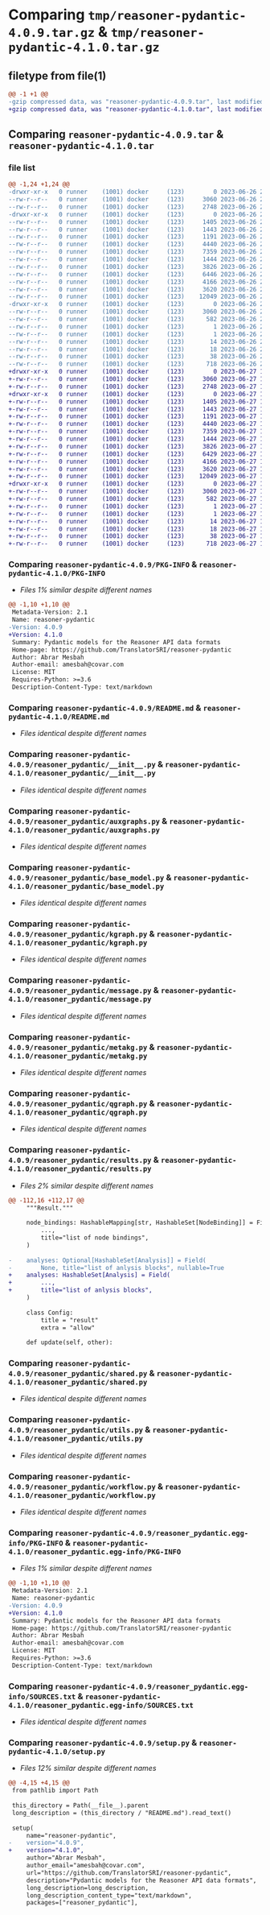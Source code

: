 # Comparing `tmp/reasoner-pydantic-4.0.9.tar.gz` & `tmp/reasoner-pydantic-4.1.0.tar.gz`

## filetype from file(1)

```diff
@@ -1 +1 @@
-gzip compressed data, was "reasoner-pydantic-4.0.9.tar", last modified: Mon Jun 26 20:28:03 2023, max compression
+gzip compressed data, was "reasoner-pydantic-4.1.0.tar", last modified: Tue Jun 27 17:32:28 2023, max compression
```

## Comparing `reasoner-pydantic-4.0.9.tar` & `reasoner-pydantic-4.1.0.tar`

### file list

```diff
@@ -1,24 +1,24 @@
-drwxr-xr-x   0 runner    (1001) docker     (123)        0 2023-06-26 20:28:03.586345 reasoner-pydantic-4.0.9/
--rw-r--r--   0 runner    (1001) docker     (123)     3060 2023-06-26 20:28:03.586345 reasoner-pydantic-4.0.9/PKG-INFO
--rw-r--r--   0 runner    (1001) docker     (123)     2748 2023-06-26 20:27:57.000000 reasoner-pydantic-4.0.9/README.md
-drwxr-xr-x   0 runner    (1001) docker     (123)        0 2023-06-26 20:28:03.582345 reasoner-pydantic-4.0.9/reasoner_pydantic/
--rw-r--r--   0 runner    (1001) docker     (123)     1405 2023-06-26 20:27:57.000000 reasoner-pydantic-4.0.9/reasoner_pydantic/__init__.py
--rw-r--r--   0 runner    (1001) docker     (123)     1443 2023-06-26 20:27:57.000000 reasoner-pydantic-4.0.9/reasoner_pydantic/auxgraphs.py
--rw-r--r--   0 runner    (1001) docker     (123)     1191 2023-06-26 20:27:57.000000 reasoner-pydantic-4.0.9/reasoner_pydantic/base_model.py
--rw-r--r--   0 runner    (1001) docker     (123)     4440 2023-06-26 20:27:57.000000 reasoner-pydantic-4.0.9/reasoner_pydantic/kgraph.py
--rw-r--r--   0 runner    (1001) docker     (123)     7359 2023-06-26 20:27:57.000000 reasoner-pydantic-4.0.9/reasoner_pydantic/message.py
--rw-r--r--   0 runner    (1001) docker     (123)     1444 2023-06-26 20:27:57.000000 reasoner-pydantic-4.0.9/reasoner_pydantic/metakg.py
--rw-r--r--   0 runner    (1001) docker     (123)     3826 2023-06-26 20:27:57.000000 reasoner-pydantic-4.0.9/reasoner_pydantic/qgraph.py
--rw-r--r--   0 runner    (1001) docker     (123)     6446 2023-06-26 20:27:57.000000 reasoner-pydantic-4.0.9/reasoner_pydantic/results.py
--rw-r--r--   0 runner    (1001) docker     (123)     4166 2023-06-26 20:27:57.000000 reasoner-pydantic-4.0.9/reasoner_pydantic/shared.py
--rw-r--r--   0 runner    (1001) docker     (123)     3620 2023-06-26 20:27:57.000000 reasoner-pydantic-4.0.9/reasoner_pydantic/utils.py
--rw-r--r--   0 runner    (1001) docker     (123)    12049 2023-06-26 20:27:57.000000 reasoner-pydantic-4.0.9/reasoner_pydantic/workflow.py
-drwxr-xr-x   0 runner    (1001) docker     (123)        0 2023-06-26 20:28:03.582345 reasoner-pydantic-4.0.9/reasoner_pydantic.egg-info/
--rw-r--r--   0 runner    (1001) docker     (123)     3060 2023-06-26 20:28:03.000000 reasoner-pydantic-4.0.9/reasoner_pydantic.egg-info/PKG-INFO
--rw-r--r--   0 runner    (1001) docker     (123)      582 2023-06-26 20:28:03.000000 reasoner-pydantic-4.0.9/reasoner_pydantic.egg-info/SOURCES.txt
--rw-r--r--   0 runner    (1001) docker     (123)        1 2023-06-26 20:28:03.000000 reasoner-pydantic-4.0.9/reasoner_pydantic.egg-info/dependency_links.txt
--rw-r--r--   0 runner    (1001) docker     (123)        1 2023-06-26 20:28:03.000000 reasoner-pydantic-4.0.9/reasoner_pydantic.egg-info/not-zip-safe
--rw-r--r--   0 runner    (1001) docker     (123)       14 2023-06-26 20:28:03.000000 reasoner-pydantic-4.0.9/reasoner_pydantic.egg-info/requires.txt
--rw-r--r--   0 runner    (1001) docker     (123)       18 2023-06-26 20:28:03.000000 reasoner-pydantic-4.0.9/reasoner_pydantic.egg-info/top_level.txt
--rw-r--r--   0 runner    (1001) docker     (123)       38 2023-06-26 20:28:03.586345 reasoner-pydantic-4.0.9/setup.cfg
--rw-r--r--   0 runner    (1001) docker     (123)      718 2023-06-26 20:27:57.000000 reasoner-pydantic-4.0.9/setup.py
+drwxr-xr-x   0 runner    (1001) docker     (123)        0 2023-06-27 17:32:28.879103 reasoner-pydantic-4.1.0/
+-rw-r--r--   0 runner    (1001) docker     (123)     3060 2023-06-27 17:32:28.879103 reasoner-pydantic-4.1.0/PKG-INFO
+-rw-r--r--   0 runner    (1001) docker     (123)     2748 2023-06-27 17:32:22.000000 reasoner-pydantic-4.1.0/README.md
+drwxr-xr-x   0 runner    (1001) docker     (123)        0 2023-06-27 17:32:28.879103 reasoner-pydantic-4.1.0/reasoner_pydantic/
+-rw-r--r--   0 runner    (1001) docker     (123)     1405 2023-06-27 17:32:22.000000 reasoner-pydantic-4.1.0/reasoner_pydantic/__init__.py
+-rw-r--r--   0 runner    (1001) docker     (123)     1443 2023-06-27 17:32:22.000000 reasoner-pydantic-4.1.0/reasoner_pydantic/auxgraphs.py
+-rw-r--r--   0 runner    (1001) docker     (123)     1191 2023-06-27 17:32:22.000000 reasoner-pydantic-4.1.0/reasoner_pydantic/base_model.py
+-rw-r--r--   0 runner    (1001) docker     (123)     4440 2023-06-27 17:32:22.000000 reasoner-pydantic-4.1.0/reasoner_pydantic/kgraph.py
+-rw-r--r--   0 runner    (1001) docker     (123)     7359 2023-06-27 17:32:22.000000 reasoner-pydantic-4.1.0/reasoner_pydantic/message.py
+-rw-r--r--   0 runner    (1001) docker     (123)     1444 2023-06-27 17:32:22.000000 reasoner-pydantic-4.1.0/reasoner_pydantic/metakg.py
+-rw-r--r--   0 runner    (1001) docker     (123)     3826 2023-06-27 17:32:22.000000 reasoner-pydantic-4.1.0/reasoner_pydantic/qgraph.py
+-rw-r--r--   0 runner    (1001) docker     (123)     6429 2023-06-27 17:32:22.000000 reasoner-pydantic-4.1.0/reasoner_pydantic/results.py
+-rw-r--r--   0 runner    (1001) docker     (123)     4166 2023-06-27 17:32:22.000000 reasoner-pydantic-4.1.0/reasoner_pydantic/shared.py
+-rw-r--r--   0 runner    (1001) docker     (123)     3620 2023-06-27 17:32:22.000000 reasoner-pydantic-4.1.0/reasoner_pydantic/utils.py
+-rw-r--r--   0 runner    (1001) docker     (123)    12049 2023-06-27 17:32:22.000000 reasoner-pydantic-4.1.0/reasoner_pydantic/workflow.py
+drwxr-xr-x   0 runner    (1001) docker     (123)        0 2023-06-27 17:32:28.879103 reasoner-pydantic-4.1.0/reasoner_pydantic.egg-info/
+-rw-r--r--   0 runner    (1001) docker     (123)     3060 2023-06-27 17:32:28.000000 reasoner-pydantic-4.1.0/reasoner_pydantic.egg-info/PKG-INFO
+-rw-r--r--   0 runner    (1001) docker     (123)      582 2023-06-27 17:32:28.000000 reasoner-pydantic-4.1.0/reasoner_pydantic.egg-info/SOURCES.txt
+-rw-r--r--   0 runner    (1001) docker     (123)        1 2023-06-27 17:32:28.000000 reasoner-pydantic-4.1.0/reasoner_pydantic.egg-info/dependency_links.txt
+-rw-r--r--   0 runner    (1001) docker     (123)        1 2023-06-27 17:32:28.000000 reasoner-pydantic-4.1.0/reasoner_pydantic.egg-info/not-zip-safe
+-rw-r--r--   0 runner    (1001) docker     (123)       14 2023-06-27 17:32:28.000000 reasoner-pydantic-4.1.0/reasoner_pydantic.egg-info/requires.txt
+-rw-r--r--   0 runner    (1001) docker     (123)       18 2023-06-27 17:32:28.000000 reasoner-pydantic-4.1.0/reasoner_pydantic.egg-info/top_level.txt
+-rw-r--r--   0 runner    (1001) docker     (123)       38 2023-06-27 17:32:28.879103 reasoner-pydantic-4.1.0/setup.cfg
+-rw-r--r--   0 runner    (1001) docker     (123)      718 2023-06-27 17:32:22.000000 reasoner-pydantic-4.1.0/setup.py
```

### Comparing `reasoner-pydantic-4.0.9/PKG-INFO` & `reasoner-pydantic-4.1.0/PKG-INFO`

 * *Files 1% similar despite different names*

```diff
@@ -1,10 +1,10 @@
 Metadata-Version: 2.1
 Name: reasoner-pydantic
-Version: 4.0.9
+Version: 4.1.0
 Summary: Pydantic models for the Reasoner API data formats
 Home-page: https://github.com/TranslatorSRI/reasoner-pydantic
 Author: Abrar Mesbah
 Author-email: amesbah@covar.com
 License: MIT
 Requires-Python: >=3.6
 Description-Content-Type: text/markdown
```

### Comparing `reasoner-pydantic-4.0.9/README.md` & `reasoner-pydantic-4.1.0/README.md`

 * *Files identical despite different names*

### Comparing `reasoner-pydantic-4.0.9/reasoner_pydantic/__init__.py` & `reasoner-pydantic-4.1.0/reasoner_pydantic/__init__.py`

 * *Files identical despite different names*

### Comparing `reasoner-pydantic-4.0.9/reasoner_pydantic/auxgraphs.py` & `reasoner-pydantic-4.1.0/reasoner_pydantic/auxgraphs.py`

 * *Files identical despite different names*

### Comparing `reasoner-pydantic-4.0.9/reasoner_pydantic/base_model.py` & `reasoner-pydantic-4.1.0/reasoner_pydantic/base_model.py`

 * *Files identical despite different names*

### Comparing `reasoner-pydantic-4.0.9/reasoner_pydantic/kgraph.py` & `reasoner-pydantic-4.1.0/reasoner_pydantic/kgraph.py`

 * *Files identical despite different names*

### Comparing `reasoner-pydantic-4.0.9/reasoner_pydantic/message.py` & `reasoner-pydantic-4.1.0/reasoner_pydantic/message.py`

 * *Files identical despite different names*

### Comparing `reasoner-pydantic-4.0.9/reasoner_pydantic/metakg.py` & `reasoner-pydantic-4.1.0/reasoner_pydantic/metakg.py`

 * *Files identical despite different names*

### Comparing `reasoner-pydantic-4.0.9/reasoner_pydantic/qgraph.py` & `reasoner-pydantic-4.1.0/reasoner_pydantic/qgraph.py`

 * *Files identical despite different names*

### Comparing `reasoner-pydantic-4.0.9/reasoner_pydantic/results.py` & `reasoner-pydantic-4.1.0/reasoner_pydantic/results.py`

 * *Files 2% similar despite different names*

```diff
@@ -112,16 +112,17 @@
     """Result."""
 
     node_bindings: HashableMapping[str, HashableSet[NodeBinding]] = Field(
         ...,
         title="list of node bindings",
     )
 
-    analyses: Optional[HashableSet[Analysis]] = Field(
-        None, title="list of anlysis blocks", nullable=True
+    analyses: HashableSet[Analysis] = Field(
+        ...,
+        title="list of anlysis blocks",
     )
 
     class Config:
         title = "result"
         extra = "allow"
 
     def update(self, other):
```

### Comparing `reasoner-pydantic-4.0.9/reasoner_pydantic/shared.py` & `reasoner-pydantic-4.1.0/reasoner_pydantic/shared.py`

 * *Files identical despite different names*

### Comparing `reasoner-pydantic-4.0.9/reasoner_pydantic/utils.py` & `reasoner-pydantic-4.1.0/reasoner_pydantic/utils.py`

 * *Files identical despite different names*

### Comparing `reasoner-pydantic-4.0.9/reasoner_pydantic/workflow.py` & `reasoner-pydantic-4.1.0/reasoner_pydantic/workflow.py`

 * *Files identical despite different names*

### Comparing `reasoner-pydantic-4.0.9/reasoner_pydantic.egg-info/PKG-INFO` & `reasoner-pydantic-4.1.0/reasoner_pydantic.egg-info/PKG-INFO`

 * *Files 1% similar despite different names*

```diff
@@ -1,10 +1,10 @@
 Metadata-Version: 2.1
 Name: reasoner-pydantic
-Version: 4.0.9
+Version: 4.1.0
 Summary: Pydantic models for the Reasoner API data formats
 Home-page: https://github.com/TranslatorSRI/reasoner-pydantic
 Author: Abrar Mesbah
 Author-email: amesbah@covar.com
 License: MIT
 Requires-Python: >=3.6
 Description-Content-Type: text/markdown
```

### Comparing `reasoner-pydantic-4.0.9/reasoner_pydantic.egg-info/SOURCES.txt` & `reasoner-pydantic-4.1.0/reasoner_pydantic.egg-info/SOURCES.txt`

 * *Files identical despite different names*

### Comparing `reasoner-pydantic-4.0.9/setup.py` & `reasoner-pydantic-4.1.0/setup.py`

 * *Files 12% similar despite different names*

```diff
@@ -4,15 +4,15 @@
 from pathlib import Path
 
 this_directory = Path(__file__).parent
 long_description = (this_directory / "README.md").read_text()
 
 setup(
     name="reasoner-pydantic",
-    version="4.0.9",
+    version="4.1.0",
     author="Abrar Mesbah",
     author_email="amesbah@covar.com",
     url="https://github.com/TranslatorSRI/reasoner-pydantic",
     description="Pydantic models for the Reasoner API data formats",
     long_description=long_description,
     long_description_content_type="text/markdown",
     packages=["reasoner_pydantic"],
```

